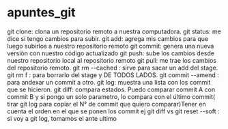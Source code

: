 # apuntes_git

git clone: clona un repositorio remoto a nuestra
computadora.
git status: me dice si tengo cambios para subir.
git add: agrega mis cambios para que luego
subirlos a nuestro repositorio remoto
git commit: genera una nueva versión con
nuestro código actualizado
git push: sube los cambios desde nuestro
repositorio local al repositorio remoto
git pull: me trae los cambios del repositorio remoto.
git rm --cached <nombre del archivo>: sirve para sacar un add del stage.
git rm f <nombre del archivo>: para borrarlo del stage y DE TODOS LADOS.
git commit --amend : para andexar un commit a otro.
git log: muestra una lista con los commit que se hicieron.
git diff: compara estados. Puedo comparar commit A con commit B y si pongo un solo parametro, lo compara con el último commit( tirar git log para copiar el N° de commit que quiero comparar)Tener en cuenta el orden en el que se ponen los commit ej git diff <version1> vs <version2>
git reset --soft : si voy a git log, tomamos el ante ultimo
